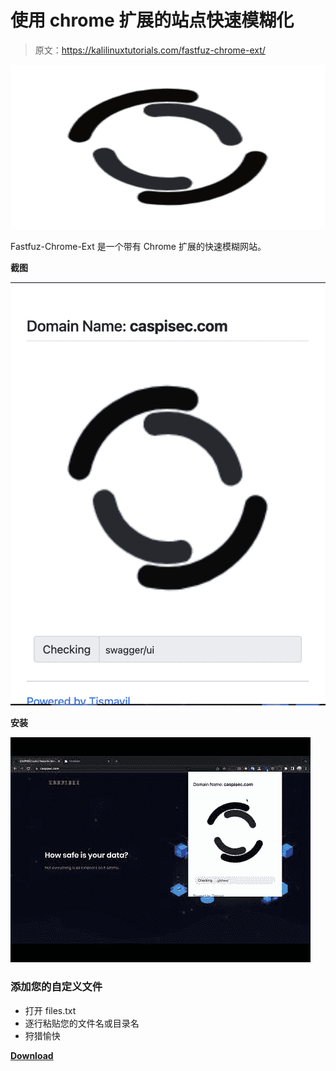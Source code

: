 # 使用 chrome 扩展的站点快速模糊化

> 原文：<https://kalilinuxtutorials.com/fastfuz-chrome-ext/>

[![](img//7f56dcb089f2a8968b70b71ff02be8f3.png)](https://blogger.googleusercontent.com/img/b/R29vZ2xl/AVvXsEgVFpxBHsItBSG_8lIVxPwrYMq_P-8X_9s7o4LtyJQSTDfND1R9z6zrq-8QctccrZYTs-sD0iwFRKi2dRpXPJUPxDj2xEOSb7_xZBdSTNLgaefs8F7M-_no6lyTA5D75jv83i8PM_WH0NvqXTwOUROxWlYfF2SuDW9qxnR3haYfHEAFK0YsNsZIlIrn/s728/115%20(1).png)

Fastfuz-Chrome-Ext 是一个带有 Chrome 扩展的快速模糊网站。

**截图**

![](img//42eedc6dc18ef29235506a45dfcf6ab0.png)

**安装**

![](img//945e5919cb94ba3b88f24a67f546e81f.png)

### 添加您的自定义文件

*   打开 files.txt
*   逐行粘贴您的文件名或目录名
*   狩猎愉快

[**Download**](https://github.com/tismayil/fastfuz-chrome-ext)